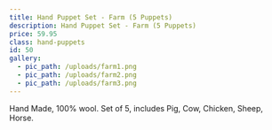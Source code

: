```yaml
---
title: Hand Puppet Set - Farm (5 Puppets)
description: Hand Puppet Set - Farm (5 Puppets)
price: 59.95
class: hand-puppets
id: 50
gallery:
  - pic_path: /uploads/farm1.png
  - pic_path: /uploads/farm2.png
  - pic_path: /uploads/farm3.png
---
```



Hand Made, 100% wool. Set of 5, includes Pig, Cow, Chicken, Sheep, Horse.
